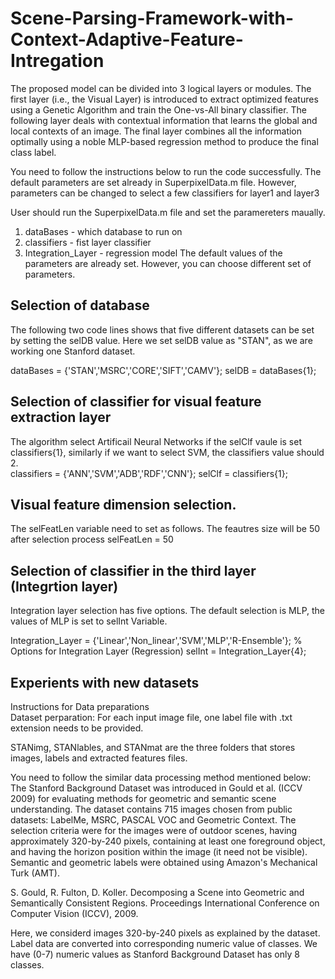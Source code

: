 # Scene-Parsing-Framework-with-Context-Adaptive-Feature-Intregation

The proposed model can be divided into 3 logical layers or modules. The first layer (i.e., the Visual Layer) is introduced to extract optimized features using a Genetic Algorithm and train the One-vs-All binary classifier. The following layer deals with contextual information that learns the global and local contexts of an image. The final layer combines all the information optimally using a noble MLP-based regression method to produce the final class label. 

You need to follow the instructions below to run the code successfully. The default parameters are set already in SuperpixelData.m file. 
However, parameters can be changed to select a few classifiers for layer1 and layer3

User should run the SuperpixelData.m file and set the paramereters maually.
1.  dataBases - which database to run on
2.  classifiers - fist layer classifier
3.  Integration_Layer - regression model
The default values of the parameters are already set. However, you can choose different set of parameters. 

## Selection of database
The following two code lines shows that five different datasets can be set by setting the selDB value. 
Here we set selDB value as "STAN", as we are working one Stanford dataset.

dataBases = {'STAN','MSRC','CORE','SIFT','CAMV'};
selDB = dataBases{1};

## Selection of classifier for visual feature extraction layer
The algorithm select Artificail Neural Networks if the selClf vaule is set classifiers{1}, 
similarly if we want to select SVM, the classifiers value should 2.   
classifiers = {'ANN','SVM','ADB','RDF','CNN'};
selClf = classifiers{1};

## Visual feature dimension selection. 
The selFeatLen variable need to set as follows. The feautres size will be 50 after selection process
selFeatLen = 50


## Selection of classifier in the third layer (Integrtion layer)
Integration layer selection has five options. The default selection is MLP, the values of MLP is set to selInt Variable.

Integration_Layer = {'Linear','Non_linear','SVM','MLP','R-Ensemble'};   % Options for Integration Layer (Regression)
selInt = Integration_Layer{4};


## Experients with new datasets
Instructions for Data preparations  
Dataset perparation: For each input image file, one label file with .txt extension needs to be provided.

STANimg, STANlables, and STANmat are the three folders that stores images, labels and extracted features files.

You need to follow the similar data processing method mentioned below:  The Stanford Background Dataset was introduced in Gould et al. (ICCV 2009) for evaluating methods for geometric and semantic scene understanding. The dataset contains 715 images chosen from public datasets: LabelMe, MSRC, PASCAL VOC and Geometric Context. The selection criteria were for the images were of outdoor scenes, having approximately 320-by-240 pixels, containing at least one foreground object, and having the horizon position within the image (it need not be visible). Semantic and geometric labels were obtained using Amazon's Mechanical Turk (AMT).

S. Gould, R. Fulton, D. Koller. Decomposing a Scene into Geometric and Semantically Consistent Regions. Proceedings International Conference on Computer Vision (ICCV), 2009.

Here, we considerd images 320-by-240 pixels as explained by the dataset. Label data are converted into corresponding numeric value of classes. We have (0-7) numeric values as Stanford Background Dataset has only 8 classes.

















